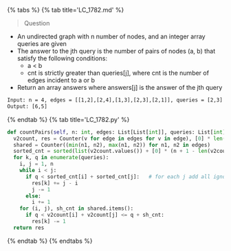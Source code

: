 {% tabs %}
{% tab title='LC_1782.md' %}

> Question

* An undirected graph with n number of nodes, and an integer array queries are given
* The answer to the jth query is the number of pairs of nodes (a, b) that satisfy the following conditions:
  * a < b
  * cnt is strictly greater than queries[j], where cnt is the number of edges incident to a or b
* Return an array answers where answers[j] is the answer of the jth query

```txt
Input: n = 4, edges = [[1,2],[2,4],[1,3],[2,3],[2,1]], queries = [2,3]
Output: [6,5]
```

{% endtab %}
{% tab title='LC_1782.py' %}

```py
def countPairs(self, n: int, edges: List[List[int]], queries: List[int]) -> List[int]:
  v2count, res = Counter(v for edge in edges for v in edge), [0] * len(queries)
  shared = Counter((min(n1, n2), max(n1, n2)) for n1, n2 in edges)
  sorted_cnt = sorted(list(v2count.values()) + [0] * (n + 1 - len(v2count)))
  for k, q in enumerate(queries):
    i, j = 1, n
    while i < j:
      if q < sorted_cnt[i] + sorted_cnt[j]:   # for each j add all ignoring intersection
        res[k] += j - i
        j -= 1
      else:
        i += 1
    for (i, j), sh_cnt in shared.items():
      if q < v2count[i] + v2count[j] <= q + sh_cnt:
        res[k] -= 1
  return res
```

{% endtab %}
{% endtabs %}
